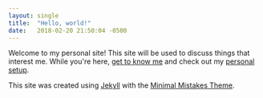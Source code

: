 ```yaml
---
layout: single
title:  "Hello, world!"
date:   2018-02-20 21:50:04 -0500
---
```


Welcome to my personal site! This site will be used to discuss things that interest me.
While you're here, [get to know me](https://dtcrout.github.io/about) and
check out my [personal setup](https://dtcrout.github.io/about).

This site was created using [Jekyll](https://jekyllrb.com/) with the
[Minimal Mistakes Theme](https://mmistakes.github.io/minimal-mistakes/).
